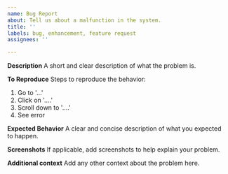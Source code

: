 ```yaml
---
name: Bug Report
about: Tell us about a malfunction in the system.
title: ''
labels: bug, enhancement, feature request
assignees: ''

---
```


**Description**
A short and clear description of what the problem is.

**To Reproduce**
Steps to reproduce the behavior:
1. Go to '...'
2. Click on '....'
3. Scroll down to '....'
4. See error

**Expected Behavior**
A clear and concise description of what you expected to happen.

**Screenshots**
If applicable, add screenshots to help explain your problem.

**Additional context**
Add any other context about the problem here.
